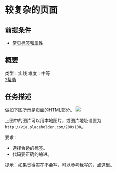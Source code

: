 # 较复杂的页面
## 前提条件  
* [常见标签和属性](http://www.jianshu.com/p/e1517a713556)

## 概要
类型：实践
难度：中等  
[?帮助](http://www.jianshu.com/p/2053ab47a70d)

## 任务描述
做如下图所示是页面的HTML部分。
![](http://upload-images.jianshu.io/upload_images/7219342-db693597b920eade.jpg?imageMogr2/auto-orient/strip%7CimageView2/2/w/1240)

上图中的图片可以用本地图片，或图片地址设置为`http://via.placeholder.com/200x100`。

要求：
* 选择合适的标签。
* 代码要正确的缩进。

提示：如果觉得实在不会写，可以参考我写的，点[这里](https://raw.githubusercontent.com/iamjoel/baidu-ife-task/master/src/2017/xiaowei/task1/demo.html)。